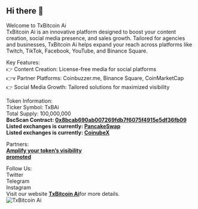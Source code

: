 ## Hi there 👋<br>

Welcome to TxBitcoin Ai<br>
TxBitcoin Ai is an innovative platform designed to boost your content creation, social media presence, and sales growth. Tailored for agencies and businesses, TxBitcoin Ai helps expand your reach across platforms like Twitch, TikTok, Facebook, YouTube, and Binance Square.<br>

Key Features:<br>
👉 Content Creation: License-free media for social platforms<br>
👉v Partner Platforms: Coinbuzzer.me, Binance Square, CoinMarketCap<br>
👉 Social Media Growth: Tailored solutions for maximized visibility<br>

Token Information:<br>
Ticker Symbol: TxBAi<br>
Total Supply: 100,000,000<br>
<b>BscScan Contract: <a href="https://bscscan.com/token/0x8bcab690ab007269fdb7f6075f4915e5df36fb09" title="0x8bcab690ab007269fdb7f6075f4915e5df36fb09">0x8bcab690ab007269fdb7f6075f4915e5df36fb09</a> </b>  <br>
<b>Listed exchanges is currently: <a href="https://pancakeswap.finance/swap?outputCurrency=0x8bcAB690Ab007269FDb7F6075f4915e5dF36Fb09" title="PancakeSwap">PancakeSwap</a></b><br>
<b>Listed exchanges is currently: <a href="https://coinubex.com/" title="CoinubeX">CoinubeX</a></b><br>

Partners:<br>
<b><a href="https://coinbuzzer.me/coin/34" title="Amplify your token’s visibility">Amplify your token’s visibility</a></b><br>
<b><a href="https://kryptoworld24.de/" title="promoted">promoted</a></b><br>

Follow Us:<br>
Twitter<br>
Telegram<br>
Instagram<br>
Visit our website <b><a href="https://txbitcoin.me/" title="TxBitcoin Ai">TxBitcoin Ai</a></b>for more details.<br>
<img src="https://txbitcoin.me/wp-content/uploads/2024/01/Ai-512x512-1.png" alt="TxBitcoin Ai"><br><br>
